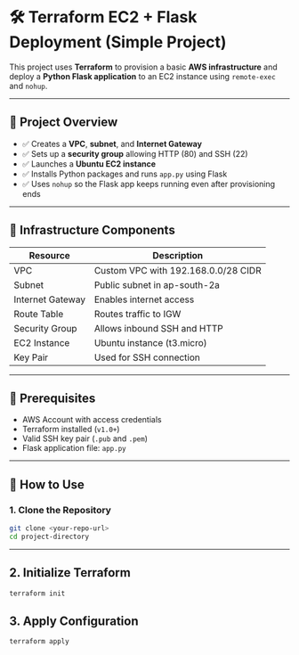 # 🛠️ Terraform EC2 + Flask Deployment (Simple Project)

This project uses **Terraform** to provision a basic **AWS infrastructure** and deploy a **Python Flask application** to an EC2 instance using `remote-exec` and `nohup`.

---

## 📌 Project Overview

- ✅ Creates a **VPC**, **subnet**, and **Internet Gateway**
- ✅ Sets up a **security group** allowing HTTP (80) and SSH (22)
- ✅ Launches a **Ubuntu EC2 instance**
- ✅ Installs Python packages and runs `app.py` using Flask
- ✅ Uses `nohup` so the Flask app keeps running even after provisioning ends

---

## 🧱 Infrastructure Components

| Resource             | Description                           |
|----------------------|---------------------------------------|
| VPC                  | Custom VPC with 192.168.0.0/28 CIDR   |
| Subnet               | Public subnet in ap-south-2a          |
| Internet Gateway     | Enables internet access               |
| Route Table          | Routes traffic to IGW                 |
| Security Group       | Allows inbound SSH and HTTP           |
| EC2 Instance         | Ubuntu instance (t3.micro)            |
| Key Pair             | Used for SSH connection               |

---

## 🔧 Prerequisites

- AWS Account with access credentials
- Terraform installed (`v1.0+`)
- Valid SSH key pair (`.pub` and `.pem`)
- Flask application file: `app.py`

---

## 🚀 How to Use

### 1. Clone the Repository

```bash
git clone <your-repo-url>
cd project-directory

```

----



## 2. Initialize Terraform

```bash
terraform init

```

## 3. Apply Configuration

```bash
terraform apply

